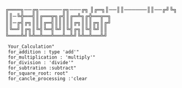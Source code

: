 ╔═══╗──╔╗──────╔╗───╔╗
║╔═╗║──║║──────║║──╔╝╚╗
║║─╚╬══╣║╔══╦╗╔╣║╔═╩╗╔╬══╦═╗
║║─╔╣╔╗║║║╔═╣║║║║║╔╗║║║╔╗║╔╝
║╚═╝║╔╗║╚╣╚═╣╚╝║╚╣╔╗║╚╣╚╝║║
╚═══╩╝╚╩═╩══╩══╩═╩╝╚╩═╩══╩╝


     Your_Calculation"   
     for_addition : type 'add'"   
     for_multiplication : 'multiply'"   
     for_division : 'divide'"   
     for_subtration :subtract"   
     for_square_root: root"   
     for_cancle_processing :'clear
